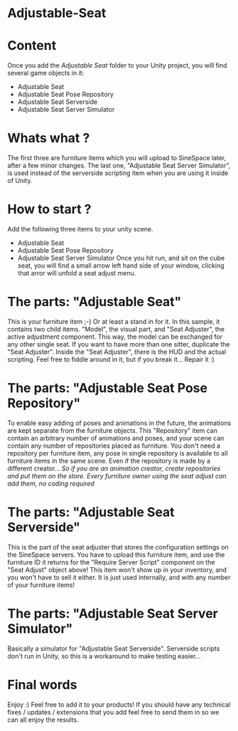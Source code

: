 # Adjustable-Seat

# Content 
Once you add the *Adjustable Seat* folder to your Unity project, you will find several game objects in it:

- Adjustable Seat
- Adjustable Seat Pose Repository
- Adjustable Seat Serverside
- Adjustable Seat Server Simulator

# Whats what ?
The first three are furniture items which you will upload to SineSpace later, after a few minor changes.
The last one, "Adjustable Seat Server Simulator", is used instead of the serverside scripting item when you are using it inside of Unity.

# How to start ?
Add the following three items to your unity scene.
- Adjustable Seat
- Adjustable Seat Pose Repository
- Adjustable Seat Server Simulator
Once you hit run, and sit on the cube seat, you will find a small arrow left hand side of your window, clicking that arror will unfold a seat adjust menu.

# The parts: "Adjustable Seat"
This is your furniture item ;-) Or at least a stand in for it.
In this sample, it contains two child items. "Model", the visual part, and "Seat Adjuster", the active adjustment component.
This way, the model can be exchanged for any other single seat.
If you want to have more than one sitter, duplicate the "Seat Adjuster".
Inside the "Seat Adjuster", there is the HUD and the actual scripting. Feel free to fiddle around in it, but if you break it... Repair it :)

# The parts: "Adjustable Seat Pose Repository"
To enable easy adding of poses and animations in the future, the animations are kept separate from the furniture objects.
This "Repository" item can contain an arbitrary number of animations and poses, and your scene can contain any number of repositories placed as furniture.
You don't need a repository per furniture item, any pose in single repository is available to all furniture items in the same scene.
Even if the repository is made by a different creator...
*So if you are an animation creator, create repositories and put them on the store. Every furniture owner using the seat adjust can add them, no coding required*

# The parts: "Adjustable Seat Serverside"
This is the part of the seat adjuster that stores the configuration settings on the SineSpace servers.
You have to upload this furniture item, and use the furniture ID it returns for the "Require Server Script" component on the "Seat Adjust" object above!
This item won't show up in your inventory, and you won't have to sell it either. It is just used internally, and with any number of your furniture items!

# The parts: "Adjustable Seat Server Simulator"
Basically a simulator for "Adjustable Seat Serverside". Serverside scripts don't run in Unity, so this is a workaround to make testing easier...

# Final words
Enjoy :)
Feel free to add it to your products!
If you should have any technical fixes / updates / extensions that you add feel free to send them in so we can all enjoy the results.
